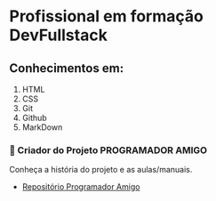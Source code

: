 # Profissional em formação DevFullstack

## Conhecimentos em:

1. HTML
2. CSS
3. Git
4. Github
5. MarkDown

### 🚀 Criador do Projeto **PROGRAMADOR AMIGO**

Conheça a história do projeto e as aulas/manuais.

* [Repositório Programador Amigo](https://github.com/rodrusantu-dev/Programador-amigo) 




